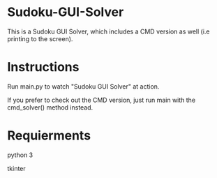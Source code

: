 # Sudoku-GUI-Solver
This is a Sudoku GUI Solver, which includes a CMD version as well (i.e printing to the screen).

# Instructions
Run main.py to watch "Sudoku GUI Solver" at action.

If you prefer to check out the CMD version, just run main with the cmd_solver() method instead.

# Requierments
python 3

tkinter
